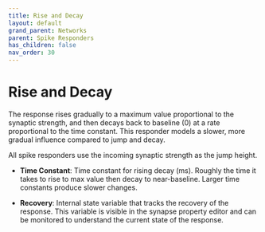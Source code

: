 ```yaml
---
title: Rise and Decay
layout: default
grand_parent: Networks
parent: Spike Responders
has_children: false
nav_order: 30
---
```


# Rise and Decay

The response rises gradually to a maximum value proportional to the synaptic strength, and then decays back to baseline (0) at a rate proportional to the time constant. This responder models a slower, more gradual influence compared to jump and decay.

All spike responders use the incoming synaptic strength as the jump height.

- **Time Constant**: Time constant for rising decay (ms). Roughly the time it takes to rise to max value then decay to near-baseline. Larger time constants produce slower changes.

- **Recovery**: Internal state variable that tracks the recovery of the response. This variable is visible in the synapse property editor and can be monitored to understand the current state of the response.
